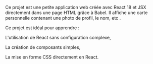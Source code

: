 Ce projet est une petite application web créée avec React 18 et JSX directement dans une page HTML grâce à Babel.
Il affiche une carte personnelle contenant une photo de profil, le nom, etc .

Ce projet est idéal pour apprendre :

L'utilisation de React sans configuration complexe,

La création de composants simples,

La mise en forme CSS directement en React.
